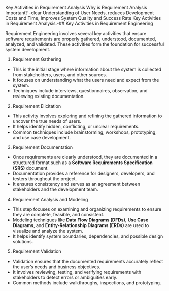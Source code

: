 Key Activities in Requirement Analysis
Why is Requirement Analysis Important? -clear Understanding of User Needs, reduces Development Costs and Time, Improves System Quality and Success Rate
Key Activities in Requirement Analysis.-## Key Activities in Requirement Engineering

Requirement Engineering involves several key activities that ensure software requirements are properly gathered, understood, documented, analyzed, and validated. These activities form the foundation for successful system development.

1. Requirement Gathering
- This is the initial stage where information about the system is collected from stakeholders, users, and other sources.  
- It focuses on understanding what the users need and expect from the system.  
- Techniques include interviews, questionnaires, observation, and reviewing existing documentation.

2. Requirement Elicitation
- This activity involves exploring and refining the gathered information to uncover the true needs of users.  
- It helps identify hidden, conflicting, or unclear requirements.  
- Common techniques include brainstorming, workshops, prototyping, and use case development.

3. Requirement Documentation
- Once requirements are clearly understood, they are documented in a structured format such as a **Software Requirements Specification (SRS)** document.  
- Documentation provides a reference for designers, developers, and testers throughout the project.  
- It ensures consistency and serves as an agreement between stakeholders and the development team.

4. Requirement Analysis and Modeling
- This step focuses on examining and organizing requirements to ensure they are complete, feasible, and consistent.  
- Modeling techniques like **Data Flow Diagrams (DFDs)**, **Use Case Diagrams**, and **Entity-Relationship Diagrams (ERDs)** are used to visualize and analyze the system.  
- It helps identify system boundaries, dependencies, and possible design solutions.

5. Requirement Validation
- Validation ensures that the documented requirements accurately reflect the user’s needs and business objectives.  
- It involves reviewing, testing, and verifying requirements with stakeholders to detect errors or ambiguities early.  
- Common methods include walkthroughs, inspections, and prototyping.

